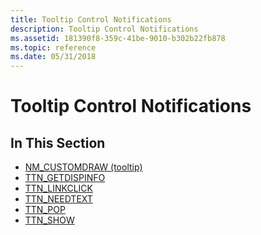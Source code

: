 ```yaml
---
title: Tooltip Control Notifications
description: Tooltip Control Notifications
ms.assetid: 181390f8-359c-41be-9010-b302b22fb878
ms.topic: reference
ms.date: 05/31/2018
---
```


# Tooltip Control Notifications

## In This Section

-   [NM\_CUSTOMDRAW (tooltip)](nm-customdraw-tooltip.md)
-   [TTN\_GETDISPINFO](ttn-getdispinfo.md)
-   [TTN\_LINKCLICK](ttn-linkclick.md)
-   [TTN\_NEEDTEXT](ttn-needtext.md)
-   [TTN\_POP](ttn-pop.md)
-   [TTN\_SHOW](ttn-show.md)

 

 




